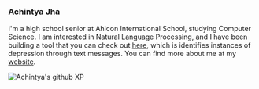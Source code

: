 ### Achintya Jha

I'm a high school senior at Ahlcon International School, studying Computer Science. I am interested in Natural Language Processing, and I have been building a tool that you can check out [here](https://sentiment-ai.herokuapp.com
), which is identifies instances of depression through text messages.
You can find more about me at my [website](https://achintyajha.in).


![Achintya's github XP](https://github-readme-stats.vercel.app/api?username=achintyajha&show_icons=true&hide=prs,issues,contribs&theme=dark&hide_rank=true&custom_title=Achintya's%20Github%20XP&count_private=true)
